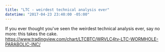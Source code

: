 ```yaml
---
title: "LTC - weirdest technical analysis ever"
datetime: "2017-04-23 23:40:00 -05:00"
---
```


If you ever thought you've seen the weirdest technical analysis ever, say no more: this takes the cake.
https://www.tradingview.com/chart/LTCBTC/WRVLC4tv-LTC-WORMHOLE-PARABOLIC-INC/